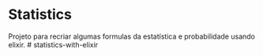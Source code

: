 # Statistics

Projeto para recriar algumas formulas da estatística e probabilidade usando elixir.
#   s t a t i s t i c s - w i t h - e l i x i r  
 